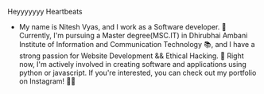 Heyyyyyyy Heartbeats

- My name is Nitesh Vyas, and I work as a Software developer. 🚀 Currently, I'm pursuing a Master degree(MSC.IT) in Dhirubhai Ambani Institute of Information and Communication Technology 📚, and I have a strong passion for Website Development && Ethical Hacking. 💙 Right now, I'm actively involved in creating software and applications using python or javascript. If you're interested, you can check out my portfolio on Instagram! 📱👀
